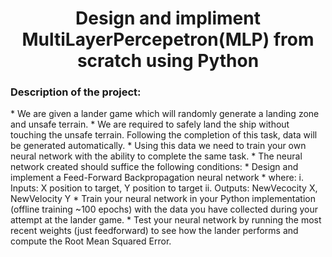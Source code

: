 
<h1 align="center">Design and impliment MultiLayerPercepetron(MLP) from scratch using Python</h1>
<h3>Description of the project:</h3>
* We are given a lander game which will randomly generate a landing zone and unsafe terrain.
* We are required to safely land the ship without touching the unsafe terrain. Following the completion of this task, data will be generated automatically.
* Using this data we need to train your own neural network with the ability to complete the same task.
* The neural network created should suffice the following conditions:
  * Design and implement a Feed-Forward Backpropagation neural network
  * where:
  i. Inputs:  X position to target, Y position to target
  ii. Outputs: NewVecocity X, NewVelocity Y
  * Train your neural network in your Python implementation (offline training
~100 epochs) with the data you have collected during your attempt at the lander game.
  * Test your neural network by running the most recent weights (just feedforward) to see how the lander performs and compute the Root Mean
Squared Error. 
